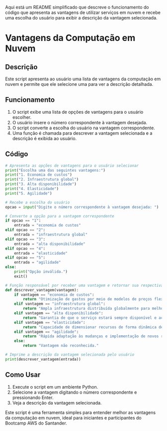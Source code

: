 Aqui está um README simplificado que descreve o funcionamento do código que apresenta as vantagens de utilizar serviços em nuvem e recebe uma escolha do usuário para exibir a descrição da vantagem selecionada.

# Vantagens da Computação em Nuvem

## Descrição
Este script apresenta ao usuário uma lista de vantagens da computação em nuvem e permite que ele selecione uma para ver a descrição detalhada.

## Funcionamento
1. O script exibe uma lista de opções de vantagens para o usuário escolher.
2. O usuário insere o número correspondente à vantagem desejada.
3. O script converte a escolha do usuário na vantagem correspondente.
4. Uma função é chamada para descrever a vantagem selecionada e a descrição é exibida ao usuário.

## Código
```python
# Apresenta as opções de vantagens para o usuário selecionar
print("Escolha uma das seguintes vantagens:")
print("1. Economia de custos")
print("2. Infraestrutura global")
print("3. Alta disponibilidade")
print("4. Elasticidade")
print("5. Agilidade")

# Recebe a escolha do usuário
opcao = input("Digite o número correspondente à vantagem desejada: ")

# Converte a opção para a vantagem correspondente
if opcao == "1":
    entrada = "economia de custos"
elif opcao == "2":
    entrada = "infraestrutura global"
elif opcao == "3":
    entrada = "alta disponibilidade"
elif opcao == "4":
    entrada = "elasticidade"
elif opcao == "5":
    entrada = "agilidade"
else:
    print("Opção inválida.")
    exit()

# Função responsável por receber uma vantagem e retornar sua respectiva descrição.
def descrever_vantagem(vantagem):
    if vantagem == "economia de custos":
        return "Otimização de gastos por meio de modelos de preços flexíveis."
    elif vantagem == "infraestrutura global":
        return "Ampla infraestrutura distribuída globalmente para melhor desempenho e escalabilidade."
    elif vantagem == "alta disponibilidade":
        return "Garantia de que o serviço estará sempre disponível e acessível."
    elif vantagem == "elasticidade":
        return "Capacidade de dimensionar recursos de forma dinâmica de acordo com a demanda."
    elif vantagem == "agilidade":
        return "Rápida adaptação às mudanças e implementação de novos recursos."
    else:
        return "Vantagem não reconhecida."

# Imprime a descrição da vantagem selecionada pelo usuário
print(descrever_vantagem(entrada))
```

## Como Usar
1. Execute o script em um ambiente Python.
2. Selecione a vantagem digitando o número correspondente e pressionando Enter.
3. Veja a descrição da vantagem selecionada.



Este script é uma ferramenta simples para entender melhor as vantagens da computação em nuvem, ideal para iniciantes e participantes do Bootcamp AWS do Santander.
